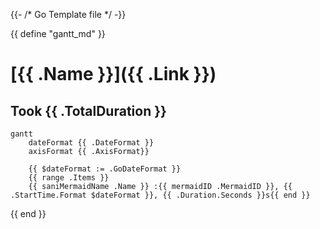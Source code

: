 {{- /* Go Template file */ -}}

{{ define "gantt_md" }}

# [{{ .Name }}]({{ .Link }})

## Took {{ .TotalDuration }}

```mermaid
gantt
    dateFormat {{ .DateFormat }}
    axisFormat {{ .AxisFormat}}

    {{ $dateFormat := .GoDateFormat }}
    {{ range .Items }}
    {{ saniMermaidName .Name }} :{{ mermaidID .MermaidID }}, {{ .StartTime.Format $dateFormat }}, {{ .Duration.Seconds }}s{{ end }}
```

{{ end }}
